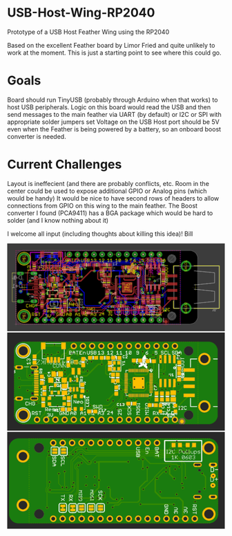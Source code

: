 # USB-Host-Wing-RP2040
 Prototype of a USB Host Feather Wing using the RP2040
 
 Based on the excellent Feather board by Limor Fried and quite unlikely to work at the moment.  This is just a starting point to see where this could go.  
 
# Goals
 Board should run TinyUSB (probably through Arduino when that works) to host USB peripherals.
 Logic on this board would read the USB and then send messages to the main feather via UART (by default) or I2C or SPI with appropriate solder jumpers set
 Voltage on the USB Host port should be 5V even when the Feather is being powered by a battery, so an onboard boost converter is needed.
 
# Current Challenges
  Layout is ineffecient (and there are probably conflicts, etc.
  Room in the center could be used to expose additional GPIO or Analog pins (which would be handy)
  It would be nice to have second rows of headers to allow connections from GPIO on this wing to the main feather.
  The Boost converter I found (PCA9411) has a BGA package which would be hard to solder (and I know nothing about it)
 
 I welcome all input (including thoughts about killing this idea)!
 Bill
 
![Board File](https://github.com/ATMakersOrg/USB-Host-Wing-RP2040/blob/main/media/BoardTraces.png?raw=true)
![Top](https://github.com/ATMakersOrg/USB-Host-Wing-RP2040/blob/main/media/FrontPCB.png?raw=true)
![Bottom](https://github.com/ATMakersOrg/USB-Host-Wing-RP2040/blob/main/media/BackPCB.png?raw=true)
